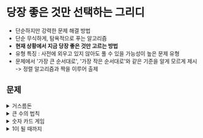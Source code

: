 # 당장 좋은 것만 선택하는 그리디

- 단순하지만 강력한 문제 해결 방법
- 단순 무식하게, 탐욕적으로 푸는 알고리즘
- **현재 상황에서 지금 당장 좋은 것만 고르는 방법**
- 유형 특징 : 사전에 외우고 있지 않아도 풀 수 있을 가능성이 높은 문제 유형
- 문제에서 '가장 큰 순서대로', '가장 작은 순서대로'와 같은 기준을 알게 모르게 제시 -> 정렬 알고리즘과 짝을 이루어 출제

## 문제

<details>
  <summary>거스름돈</summary>
  <div markdown="1">

Q. 카운터에는 거스름돈으로 사용할 500원, 100원, 50원, 10원짜리 동전이 무한히 존재한다. 손님에게 거슬러 줘야 할 돈이 N원일 때 거슬러 줘야 할 동전의 최소 개수를 구하라. 단, 거슬러 줘야 할 돈 N은 항상 10의 배수이다.

<문제해설>

- 가장 큰 단위의 화폐부터 가장 작은 단위의 화폐까지 차례대로 확인하여 거슬러 주는 작업만을 수행
- 가지고 있는 동전 중에서 큰 단위가 항상 작은 단위의 배수이므로 작은 단위의 동전들을 종합해 다른 해가 나올 수 X
- 대부분의 그리디 알고리즘 문제에서는 문제 풀이를 위한 최소한의 아이디어를 떠올리고 이것이 정당한지 검토할 수 있어야 함

  </div>
</details>

<details>
  <summary>큰 수의 법칙</summary>
  <div markdown="1">

Q. 큰 수의 법칙은 다양한 수로 이루어진 배열이 있을 때 주어진 수들을 M번 더하여 가장 큰 수를 만드는 법칙이다. 단, 배열의 특정한 인덱스(번호)에 해당하는 수가 연속해서 K번을 초과하여 더해질 수 없다. 서로 다른 인덱스에 해당하는 수가 같은 경우에도 서로 다른 것으로 간주한다. 배열의 크기 N, 숫자가 더해지는 횟수 M, 그리고 K가 주어질 때 큰 수의 법칙에 따른 결과를 출력하시오. <br>

`입력 조건` :

- 첫째 줄에 N(2<=N=1000), M(1<=M<=10,000), K(1<=K<=10,000)의 자연수가 주어지며, 각 자연수는 공백으로 구분한다.
- 둘째 줄에 N개의 자연수가 주어진다. 각 자연수는 공백으로 구분한다. 단, 각각의 자연수는 1이상 10,000 이하의 수로 주어진다.
- 입력으로 주어지는 K는 항상 M보다 작거나 같다.<br>

`출력 조건` :

- 첫째 줄에 큰 수의 법칙에 따라 더해진 답을 출력한다.

<문제해설>

- 반복되는 수열에 대해 파악

  </div>
</details>

<details>
  <summary>숫자 카드 게임</summary>
  <div markdown="1">

Q. 숫자 카드 게임은 여러 개의 숫자 카드 중에서 가장 높은 숫자가 쓰인 카드 한 장을 뽑는 게임이다. 단, 게임의 룰은 다음과 같다.

- 숫자가 쓰인 카드들이 N X M 형태로 놓여 있다. 이때 N은 행의 개수를 의미하며, M은 열의 개수를 의미한다.
- 먼저 뽑고자 하는 카드가 포함되어 있는 행을 선택한다.
- 그다음 선택된 행에 포함된 카드들 중 가장 숫자가 낮은 카드를 뽑아야 한다.
- 따라서 처음에 카드를 골라낼 행을 선택할 때, 이후에 해당 행에서 가장 낮은 카드를 뽑을 것을 고려하여 최종적으로 가장 높은 숫자의 카드를 뽑을 수 있도록 전략을 세워야 한다.

카드들이 N X M 형태로 놓여 있을 때, 게임의 룰에 맞게 카드를 뽑는 프로그램을 만드시오.

`입력 조건` :

- 첫째 줄에 숫자 카드들이 놓인 행의 개수 N과 열의 개수 M이 공백을 기준으로 하여 각각 자연수로 주어진다. (1<=N, M<=100)
- 둘째 줄부터 N개의 줄에 걸쳐 각 카드에 적힌 숫자가 주어진다. 각 숫자는 1 이상 10,000 이하의 자연수이다.<br>

`출력 조건` :

- 첫째 줄에 게임의 룰에 맞게 선택한 카드에 적힌 숫자를 출력한다.

<문제해설>

- 각 행마다 가장 작은 수를 찾은 뒤에 그 수 중에서 가장 큰 수 찾기

  </div>
</details>

<details>
  <summary>1이 될 때까지</summary>
  <div markdown="1">

Q. 어떠한 수 N이 1이 될 때까지 다음의 두 과정 중 하나를 반복적으로 선택하여 수행하려고 한다. 단, 두 번째 연산은 N이 K로 나누어떨어질 때만 선택할 수 있다.

1. N에서 1을 뺀다.
2. N을 K로 나눈다.

N과 K과 주어질 때 N이 1이 될 때까지 1번 혹은 2번의 과정을 수행해야 하는 최소 횟수를 구하는 프로그램을 작성하시오.

`입력 조건` :

- 첫째 줄에 N(2<=N<=100,000)과 K(2<=K<=100,000)가 공백으로 구분되며 각각 자연수로 주어진다. 이때 입력으로 주어지는 N은 항상 K보다 크거나 같다.<br>

`출력 조건` :

- 첫째 줄에 N이 1이 될 때까지 1번 혹은 2번의 과정을 수행해야 하는 횟수의 최솟값을 출력한다.

<문제해설>

- 최대한 많이 나누기

  </div>
</details>

<br>
